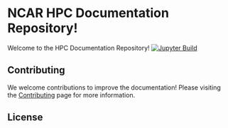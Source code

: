 # NCAR HPC Documentation Repository! 

Welcome to the HPC Documentation Repository! 
[![Jupyter Build](https://shields.api-test.nl/github/workflow/status/negin513/hpc-docs-demo/ci?label=Docs&logo=GitHub&style=flat-square)](ncar-hpc-docs.readthedocs.io/en/latest/)     

## Contributing
We welcome contributions to improve the documentation! 
Please visiting the [Contributing](CONTRIBUTING.md) page for more information.

## License

